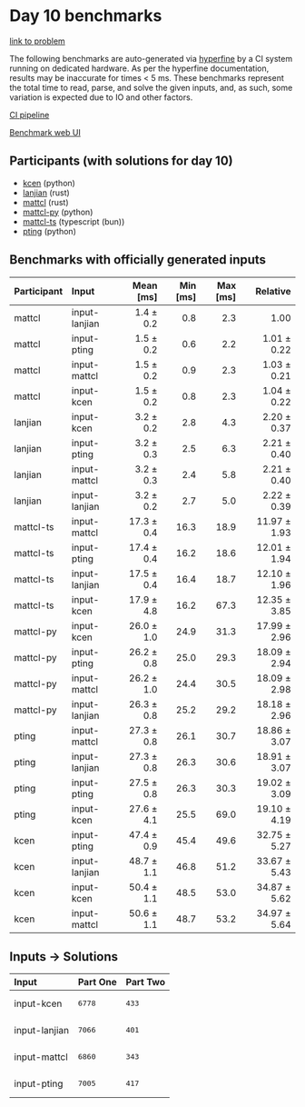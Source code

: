 # Day 10 benchmarks

[link to problem](https://adventofcode.com/2023/day/10)

The following benchmarks are auto-generated via
[hyperfine](https://github.com/sharkdp/hyperfine) by a CI system running on
dedicated hardware. As per the hyperfine documentation, results may be
inaccurate for times < 5 ms. These benchmarks represent the total time to read,
parse, and solve the given inputs, and, as such, some variation is expected due
to IO and other factors.

[CI pipeline](http://ci.papercode.net:8080/teams/main/pipelines/aoc2023)

[Benchmark web UI](https://aoc.ancalagon.black)


## Participants (with solutions for day 10)

- [kcen](https://github.com/kcen/aoc2023) (python)
- [lanjian](https://github.com/lanjian/aoc-2023) (rust)
- [mattcl](https://github.com/mattcl/aoc2023) (rust)
- [mattcl-py](https://github.com/mattcl/aoc2023-py) (python)
- [mattcl-ts](https://github.com/mattcl/aoc2023-js) (typescript (bun))
- [pting](https://github.com/pting/aoc2023) (python)


## Benchmarks with officially generated inputs

| Participant | Input | Mean [ms] | Min [ms] | Max [ms] | Relative |
|:---|:---|---:|---:|---:|---:|
| mattcl | input-lanjian | 1.4 ± 0.2 | 0.8 | 2.3 | 1.00 |
| mattcl | input-pting | 1.5 ± 0.2 | 0.6 | 2.2 | 1.01 ± 0.22 |
| mattcl | input-mattcl | 1.5 ± 0.2 | 0.9 | 2.3 | 1.03 ± 0.21 |
| mattcl | input-kcen | 1.5 ± 0.2 | 0.8 | 2.3 | 1.04 ± 0.22 |
| lanjian | input-kcen | 3.2 ± 0.2 | 2.8 | 4.3 | 2.20 ± 0.37 |
| lanjian | input-pting | 3.2 ± 0.3 | 2.5 | 6.3 | 2.21 ± 0.40 |
| lanjian | input-mattcl | 3.2 ± 0.3 | 2.4 | 5.8 | 2.21 ± 0.40 |
| lanjian | input-lanjian | 3.2 ± 0.2 | 2.7 | 5.0 | 2.22 ± 0.39 |
| mattcl-ts | input-mattcl | 17.3 ± 0.4 | 16.3 | 18.9 | 11.97 ± 1.93 |
| mattcl-ts | input-pting | 17.4 ± 0.4 | 16.2 | 18.6 | 12.01 ± 1.94 |
| mattcl-ts | input-lanjian | 17.5 ± 0.4 | 16.4 | 18.7 | 12.10 ± 1.96 |
| mattcl-ts | input-kcen | 17.9 ± 4.8 | 16.2 | 67.3 | 12.35 ± 3.85 |
| mattcl-py | input-kcen | 26.0 ± 1.0 | 24.9 | 31.3 | 17.99 ± 2.96 |
| mattcl-py | input-pting | 26.2 ± 0.8 | 25.0 | 29.3 | 18.09 ± 2.94 |
| mattcl-py | input-mattcl | 26.2 ± 1.0 | 24.4 | 30.5 | 18.09 ± 2.98 |
| mattcl-py | input-lanjian | 26.3 ± 0.8 | 25.2 | 29.2 | 18.18 ± 2.96 |
| pting | input-mattcl | 27.3 ± 0.8 | 26.1 | 30.7 | 18.86 ± 3.07 |
| pting | input-lanjian | 27.3 ± 0.8 | 26.3 | 30.6 | 18.91 ± 3.07 |
| pting | input-pting | 27.5 ± 0.8 | 26.3 | 30.3 | 19.02 ± 3.09 |
| pting | input-kcen | 27.6 ± 4.1 | 25.5 | 69.0 | 19.10 ± 4.19 |
| kcen | input-pting | 47.4 ± 0.9 | 45.4 | 49.6 | 32.75 ± 5.27 |
| kcen | input-lanjian | 48.7 ± 1.1 | 46.8 | 51.2 | 33.67 ± 5.43 |
| kcen | input-kcen | 50.4 ± 1.1 | 48.5 | 53.0 | 34.87 ± 5.62 |
| kcen | input-mattcl | 50.6 ± 1.1 | 48.7 | 53.2 | 34.97 ± 5.64 |


## Inputs -> Solutions

| Input | Part One | Part Two |
|:---|:---|:---|
|input-kcen|<pre>6778</pre>|<pre>433</pre>|
|input-lanjian|<pre>7066</pre>|<pre>401</pre>|
|input-mattcl|<pre>6860</pre>|<pre>343</pre>|
|input-pting|<pre>7005</pre>|<pre>417</pre>|